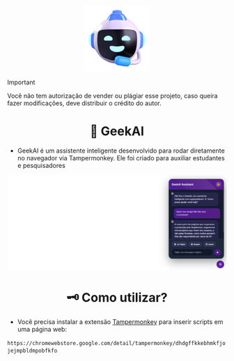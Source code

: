 <div align="center">
    <img src="assets/Universallogo.webp" alt="GeekAI Logo" width="150px"/>
</div>

> [!IMPORTANT]
> Você não tem autorização de vender ou plágiar esse projeto, caso queira fazer modificações, deve distribuir o crédito do autor.

<div align="center">
    <h1>🤖 GeekAI</h1>
</div>

- GeekAI é um assistente inteligente desenvolvido para rodar diretamente no navegador via Tampermonkey. Ele foi criado para auxiliar estudantes e pesquisadores

<img src="assets/Website.jpg" alt="GeekAI Logo"/>

<div align="center">
    <h1>🗝️ Como utilizar?</h1>
</div>

- Você precisa instalar a extensão [Tampermonkey](https://chromewebstore.google.com/detail/tampermonkey/dhdgffkkebhmkfjojejmpbldmpobfkfo) para inserir scripts em uma página web:

`https://chromewebstore.google.com/detail/tampermonkey/dhdgffkkebhmkfjojejmpbldmpobfkfo`
